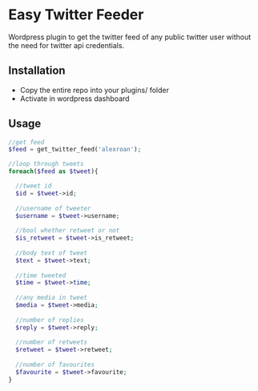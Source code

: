 # Easy Twitter Feeder
Wordpress plugin to get the twitter feed of any public twitter user without the need for twitter api credentials.

## Installation

* Copy the entire repo into your plugins/ folder
* Activate in wordpress dashboard

## Usage

```php
//get feed
$feed = get_twitter_feed('alexroan');

//loop through tweets
foreach($feed as $tweet){ 

  //tweet id
  $id = $tweet->id;
  
  //username of tweeter
  $username = $tweet->username;
  
  //bool whether retweet or not
  $is_retweet = $tweet->is_retweet;
  
  //body text of tweet
  $text = $tweet->text;
  
  //time tweeted
  $time = $tweet->time;
  
  //any media in tweet
  $media = $tweet->media;
  
  //number of replies
  $reply = $tweet->reply;
  
  //number of retweets
  $retweet = $tweet->retweet;
  
  //number of favourites
  $favourite = $tweet->favourite;
}
```



